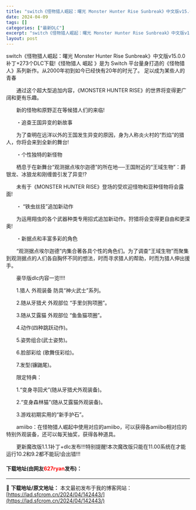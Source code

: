 ```yaml
---
title: "switch《怪物猎人崛起：曙光 Monster Hunter Rise Sunbreak》中文版v15.0.0补丁+273个DLC下载"
date: 2024-04-09
tags: []
categories: ["最新DLC"]
excerpt: "switch《怪物猎人崛起：曙光 Monster Hunter Rise Sunbreak》中文版v15.0.0补丁+273个DLC下载!《怪物猎人 崛起 》是为 Switch 平台量身打造的《怪物猎人》系列新作。从2000年初到如今已经快有20年的时光了。 足以成为某些人的青春 　　通过这个超大型&hellip;"
layout: post
---
```


 <p>switch《怪物猎人崛起：曙光 Monster Hunter Rise Sunbreak》中文版v15.0.0补丁+273个DLC下载!《怪物猎人 崛起 》是为 Switch 平台量身打造的《怪物猎人》系列新作。从2000年初到如今已经快有20年的时光了。 足以成为某些人的青春</p> <p>　　通过这个超大型追加内容，《MONSTER HUNTER RISE》的世界将变得更广阔和更有乐趣。</p> <p>　　新的怪物和原野正在等候猎人们的来临!</p> <p>　　・追查王国异变的新故事</p> <p>　　为了查明在远洋以外的王国发生异变的原因，身为人称炎火村的&ldquo;烈焰&rdquo;的猎人，你将会来到全新的舞台!</p> <p>　　・个性独特的新怪物</p> <p>　　栖息于在新舞台&ldquo;观测据点埃尔迦德&rdquo;的所在地──王国附近的&ldquo;王域生物&rdquo;：爵银龙、冰狼龙和刚缠兽引发了异变!?</p> <p>　　未有于《MONSTER HUNTER RISE》登场的受欢迎怪物和亚种怪物将会露面!</p> <p>　　・ &ldquo;铁虫丝技&rdquo;追加新动作</p> <p>　　为运用翔虫的各个武器种类专用招式追加新动作。狩猎将会变得更自由和更深奥!</p> <p>　　・新据点和丰富多彩的角色</p> <p>　　&ldquo;观测据点埃尔迦德&rdquo;内集合著各具个性的角色们。为了调查&ldquo;王域生物&rdquo;而聚集到观测据点的人们各自胸怀不同的想法，时而寻求猎人的帮助，时而为猎人伸出援手。</p> <p>　　豪华版dlc内容一览!!!!</p> <p>　　1.猎人 外观装备 防具&ldquo;神火武士&rdquo;系列。</p> <p>　　2.随从牙猎犬 外观部位 &ldquo;手里剑狗项圈&rdquo;。</p> <p>　　3.随从艾露猫 外观部位 &ldquo;鱼鱼猫项圈&rdquo;。</p> <p>　　4.动作(四种跳跃动作)。</p> <p>　　5.姿势组合(武士姿势)。</p> <p>　　6.脸部彩绘 (歌舞伎彩绘)。</p> <p>　　7.发型(镰鼬尾)。</p> <p>　　限定特典：</p> <p>　　1.&ldquo;变身寻回犬&rdquo;(随从牙猎犬外观装备)。</p> <p>　　2.&ldquo;变身森林猫&rdquo;(随从艾露猫外观装备)。</p> <p>　　3.游戏初期实用的&ldquo;新手护石&rdquo;。</p> <p>　　amiibo：在怪物猎人崛起中使用对应的amiibo，可以获得各amiibo相对应的特别外观装备，还可以每天抽奖，获得各种道具。</p> <p>　　更新魔改版1.1.1补丁+dlc发布!!!特别提醒!本次魔改版只能在11.00系统在才能运行10.2和9.2都不能玩!会出错!!!</p> <p><h4>下载地址(由网友<font color="red">627ryan</font>发布)：</h4></p> 

---
📖 **下载地址/原文地址：** 本文最初发布于我的博客网站：[https://lad.sfcrom.cn/2024/04/142443/](https://lad.sfcrom.cn/2024/04/142443/)
